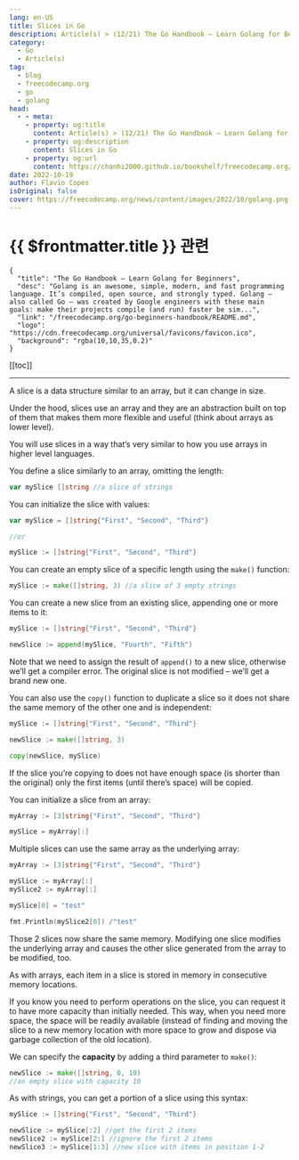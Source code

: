 ```yaml
---
lang: en-US
title: Slices in Go
description: Article(s) > (12/21) The Go Handbook – Learn Golang for Beginners 
category:
  - Go
  - Article(s)
tag: 
  - blog
  - freecodecamp.org
  - go
  - golang
head:
  - - meta:
    - property: og:title
      content: Article(s) > (12/21) The Go Handbook – Learn Golang for Beginners
    - property: og:description
      content: Slices in Go
    - property: og:url
      content: https://chanhi2000.github.io/bookshelf/freecodecamp.org/go-beginners-handbook/slices-in-go.html
date: 2022-10-19
author: Flavio Copes
isOriginal: false
cover: https://freecodecamp.org/news/content/images/2022/10/golang.png
---
```


# {{ $frontmatter.title }} 관련

```component VPCard
{
  "title": "The Go Handbook – Learn Golang for Beginners",
  "desc": "Golang is an awesome, simple, modern, and fast programming language. It’s compiled, open source, and strongly typed. Golang – also called Go – was created by Google engineers with these main goals: make their projects compile (and run) faster be sim...",
  "link": "/freecodecamp.org/go-beginners-handbook/README.md",
  "logo": "https://cdn.freecodecamp.org/universal/favicons/favicon.ico",
  "background": "rgba(10,10,35,0.2)"
}
```

[[toc]]

---

<SiteInfo
  name="The Go Handbook – Learn Golang for Beginners"
  desc="Golang is an awesome, simple, modern, and fast programming language. It’s compiled, open source, and strongly typed. Golang – also called Go – was created by Google engineers with these main goals: make their projects compile (and run) faster be sim..."
  url="https://freecodecamp.org/news/go-beginners-handbook#heading-slices-in-go"
  logo="https://cdn.freecodecamp.org/universal/favicons/favicon.ico"
  preview="https://freecodecamp.org/news/content/images/2022/10/golang.png"/>

A slice is a data structure similar to an array, but it can change in size.

Under the hood, slices use an array and they are an abstraction built on top of them that makes them more flexible and useful (think about arrays as lower level).

You will use slices in a way that’s very similar to how you use arrays in higher level languages.

You define a slice similarly to an array, omitting the length:

```go
var mySlice []string //a slice of strings
```

You can initialize the slice with values:

```go
var mySlice = []string{"First", "Second", "Third"}

//or

mySlice := []string{"First", "Second", "Third"}
```

You can create an empty slice of a specific length using the `make()` function:

```go
mySlice := make([]string, 3) //a slice of 3 empty strings
```

You can create a new slice from an existing slice, appending one or more items to it:

```go
mySlice := []string{"First", "Second", "Third"}

newSlice := append(mySlice, "Fourth", "Fifth")
```

Note that we need to assign the result of `append()` to a new slice, otherwise we’ll get a compiler error. The original slice is not modified – we’ll get a brand new one.

You can also use the `copy()` function to duplicate a slice so it does not share the same memory of the other one and is independent:

```go
mySlice := []string{"First", "Second", "Third"}

newSlice := make([]string, 3)

copy(newSlice, mySlice)
```

If the slice you’re copying to does not have enough space (is shorter than the original) only the first items (until there’s space) will be copied.

You can initialize a slice from an array:

```go
myArray := [3]string{"First", "Second", "Third"}

mySlice = myArray[:]
```

Multiple slices can use the same array as the underlying array:

```go
myArray := [3]string{"First", "Second", "Third"}

mySlice := myArray[:]
mySlice2 := myArray[:]

mySlice[0] = "test"

fmt.Println(mySlice2[0]) /"test"
```

Those 2 slices now share the same memory. Modifying one slice modifies the underlying array and causes the other slice generated from the array to be modified, too.

As with arrays, each item in a slice is stored in memory in consecutive memory locations.

If you know you need to perform operations on the slice, you can request it to have more capacity than initially needed. This way, when you need more space, the space will be readily available (instead of finding and moving the slice to a new memory location with more space to grow and dispose via garbage collection of the old location).

We can specify the **capacity** by adding a third parameter to `make()`:

```go
newSlice := make([]string, 0, 10)
//an empty slice with capacity 10
```

As with strings, you can get a portion of a slice using this syntax:

```go
mySlice := []string{"First", "Second", "Third"}

newSlice := mySlice[:2] //get the first 2 items
newSlice2 := mySlice[2:] //ignore the first 2 items
newSlice3 := mySlice[1:3] //new slice with items in position 1-2
```
